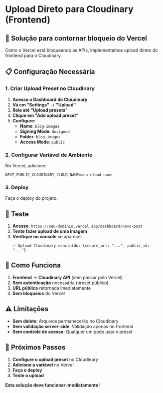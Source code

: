 # Upload Direto para Cloudinary (Frontend)

## 🚀 **Solução para contornar bloqueio do Vercel**

Como o Vercel está bloqueando as APIs, implementamos upload direto do frontend para o Cloudinary.

## 📋 **Configuração Necessária**

### **1. Criar Upload Preset no Cloudinary**

1. **Acesse o Dashboard do Cloudinary**
2. **Vá em "Settings"** → **"Upload"**
3. **Role até "Upload presets"**
4. **Clique em "Add upload preset"**
5. **Configure:**
   - **Name**: `blog-images`
   - **Signing Mode**: `Unsigned`
   - **Folder**: `blog-images`
   - **Access Mode**: `public`

### **2. Configurar Variável de Ambiente**

No Vercel, adicione:
```
NEXT_PUBLIC_CLOUDINARY_CLOUD_NAME=seu-cloud-name
```

### **3. Deploy**

Faça o deploy do projeto.

## 🧪 **Teste**

1. **Acesse**: `https://seu-dominio.vercel.app/dashboard/novo-post`
2. **Tente fazer upload de uma imagem**
3. **Verifique no console** se aparece:
   ```
   ✅ Upload Cloudinary concluído: {secure_url: "...", public_id: "..."}
   ```

## 🔧 **Como Funciona**

1. **Frontend** → **Cloudinary API** (sem passar pelo Vercel)
2. **Sem autenticação** necessária (preset público)
3. **URL pública** retornada imediatamente
4. **Sem bloqueios** do Vercel

## ⚠️ **Limitações**

- **Sem delete**: Arquivos permanecerão no Cloudinary
- **Sem validação server-side**: Validação apenas no frontend
- **Sem controle de acesso**: Qualquer um pode usar o preset

## 🎯 **Próximos Passos**

1. **Configure o upload preset** no Cloudinary
2. **Adicione a variável** no Vercel
3. **Faça o deploy**
4. **Teste o upload**

**Esta solução deve funcionar imediatamente!**